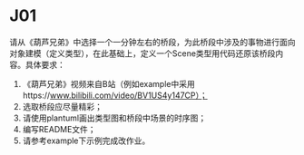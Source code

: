 # J01

请从《葫芦兄弟》中选择一个一分钟左右的桥段，为此桥段中涉及的事物进行面向对象建模（定义类型），在此基础上，定义一个Scene类型用代码还原该桥段内容。具体要求：

1. 《葫芦兄弟》视频来自B站（例如example中采用https://www.bilibili.com/video/BV1US4y147CP）；
2. 选取桥段应尽量精彩；
3. 请使用plantuml画出类型图和桥段中场景的时序图；
4. 编写README文件；
5. 请参考example下示例完成改作业。